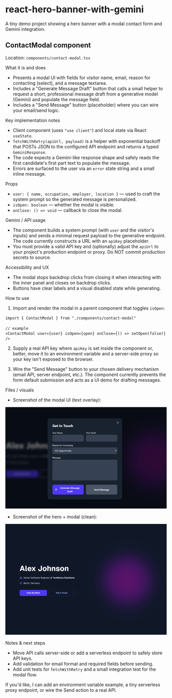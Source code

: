 # react-hero-banner-with-gemini

A tiny demo project showing a hero banner with a modal contact form and Gemini integration.

## ContactModal component

Location: `components/contact-modal.tsx`

What it is and does
- Presents a modal UI with fields for visitor name, email, reason for contacting (select), and a message textarea.
- Includes a "Generate Message Draft" button that calls a small helper to request a short, professional message draft from a generative model (Gemini) and populate the message field.
- Includes a "Send Message" button (placeholder) where you can wire your email/send logic.

Key implementation notes
- Client component (uses `"use client"`) and local state via React `useState`.
- `fetchWithRetry(apiUrl, payload)` is a helper with exponential backoff that POSTs JSON to the configured API endpoint and returns a typed `GeminiResponse`.
- The code expects a Gemini-like response shape and safely reads the first candidate's first part text to populate the message.
- Errors are surfaced to the user via an `error` state string and a small inline message.

Props
- `user: { name, occupation, employer, location }` — used to craft the system prompt so the generated message is personalized.
- `isOpen: boolean` — whether the modal is visible.
- `onClose: () => void` — callback to close the modal.

Gemini / API usage
- The component builds a system prompt (with `user` and the visitor's inputs) and sends a minimal request payload to the generative endpoint. The code currently constructs a URL with an `apiKey` placeholder.
- You must provide a valid API key and (optionally) adjust the `apiUrl` to your project's production endpoint or proxy. Do NOT commit production secrets to source.

Accessibility and UX
- The modal stops backdrop clicks from closing it when interacting with the inner panel and closes on backdrop clicks.
- Buttons have clear labels and a visual disabled state while generating.

How to use
1. Import and render the modal in a parent component that toggles `isOpen`:

```tsx
import { ContactModal } from "./components/contact-modal"

// example
<ContactModal user={user} isOpen={open} onClose={() => setOpen(false)} />
```

2. Supply a real API key where `apiKey` is set inside the component or, better, move it to an environment variable and a server-side proxy so your key isn't exposed to the browser.

3. Wire the "Send Message" button to your chosen delivery mechanism (email API, server endpoint, etc.). The component currently prevents the form default submission and acts as a UI demo for drafting messages.

Files / visuals
- Screenshot of the modal UI (text overlay):

![Modal screenshot](public/Hero-Glass-With-Gemini-text.png)

- Screenshot of the hero + modal (clean):

![Hero + modal screenshot](public/Hero-Glass-With-Gemini.png)

Notes & next steps
- Move API calls server-side or add a serverless endpoint to safely store API keys.
- Add validation for email format and required fields before sending.
- Add unit tests for `fetchWithRetry` and a small integration test for the modal flow.

If you'd like, I can add an environment variable example, a tiny serverless proxy endpoint, or wire the Send action to a real API.
